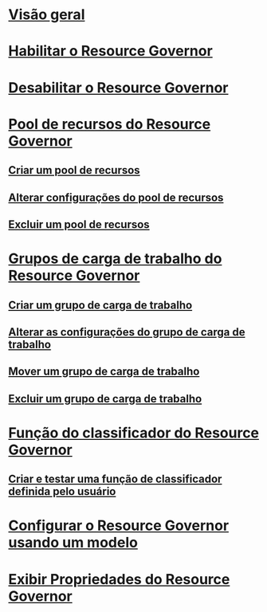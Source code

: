 # [Visão geral](resource-governor.md)  
# [Habilitar o Resource Governor](enable-resource-governor.md)  
# [Desabilitar o Resource Governor](disable-resource-governor.md)  
# [Pool de recursos do Resource Governor](resource-governor-resource-pool.md)  
## [Criar um pool de recursos](create-a-resource-pool.md)  
## [Alterar configurações do pool de recursos](change-resource-pool-settings.md)  
## [Excluir um pool de recursos](delete-a-resource-pool.md)  
# [Grupos de carga de trabalho do Resource Governor](resource-governor-workload-group.md)  
## [Criar um grupo de carga de trabalho](create-a-workload-group.md)  
## [Alterar as configurações do grupo de carga de trabalho](change-workload-group-settings.md)  
## [Mover um grupo de carga de trabalho](move-a-workload-group.md)  
## [Excluir um grupo de carga de trabalho](delete-a-workload-group.md)  
# [Função do classificador do Resource Governor](resource-governor-classifier-function.md)  
## [Criar e testar uma função de classificador definida pelo usuário](create-and-test-a-classifier-user-defined-function.md)  
# [Configurar o Resource Governor usando um modelo](configure-resource-governor-using-a-template.md)  
# [Exibir Propriedades do Resource Governor](view-resource-governor-properties.md)  

